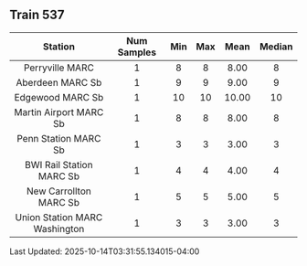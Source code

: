 ## Train 537

| Station | Num Samples | Min | Max | Mean | Median |
| :-----: | :---------: | :-: | :-: | :--: | :----: |
| Perryville MARC | 1 | 8 | 8 | 8.00 | 8 |
| Aberdeen MARC Sb | 1 | 9 | 9 | 9.00 | 9 |
| Edgewood MARC Sb | 1 | 10 | 10 | 10.00 | 10 |
| Martin Airport MARC Sb | 1 | 8 | 8 | 8.00 | 8 |
| Penn Station MARC Sb | 1 | 3 | 3 | 3.00 | 3 |
| BWI Rail Station MARC Sb | 1 | 4 | 4 | 4.00 | 4 |
| New Carrollton MARC Sb | 1 | 5 | 5 | 5.00 | 5 |
| Union Station MARC Washington | 1 | 3 | 3 | 3.00 | 3 |


Last Updated: 2025-10-14T03:31:55.134015-04:00